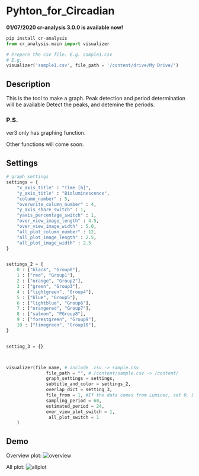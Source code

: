 # Pyhton_for_Circadian
**01/07/2020 cr-analysis 3.0.0 is available now!**

```py
pip install cr-analysis
from cr_analysis.main import visualizer

# Prepare the csv file. E.g. sample1.csv
# E.g. 
visualizer('sample1.csv', file_path = '/content/drive/My Drive/')
```


## Description
This is the tool to make a graph.
Peak detection and period determination will be available
Detect the peaks, and detemine the periods.

### P.S.
ver3 only has graphing function.

Other functions will come soon.

## Settings

```py
# graph_settings
settings = {
    "x_axis_title" : "Time [h]",
    "y_axis_title" : "Bioluminescence",
    "column_number" : 5,
    "overwrite_column_number" : 4,
    "y_axis_share_switch" : 1,
    "yaxis_percentage_switch" : 1,
    "over_view_image_length" : 4.5,
    "over_view_image_width" : 5.0,
    "all_plot_column_number" : 12,
    "all_plot_image_length" : 2.5,
    "all_plot_image_width" : 2.5
}


settings_2 = {
    0 : ["black", "Group0"],
    1 : ["red", "Group1"],
    2 : ["orange", "Group2"],
    3 : ["green", "Group3"],
    4 : ["lightgreen", "Group4"],
    5 : ["blue", "Group5"],
    6 : ["lightblue", "Group6"],
    7 : ["orangered", "Group7"],
    8 : ["salmon", "PGroup8"],
    9 : ["forestgreen", "Group9"],
    10 : ["limegreen", "Group10"],
}


setting_3 = {}



visualizer(file_name, # include .csv -> sample.csv
               file_path = "", # /content/sample.csv -> /content/
               graph_settings = settings,
               subtitle_and_color = settings_2,
               overlap_dict = setting_3,
               file_from = 1, #If the data comes from Lumicec, set 0. Default is 1.
               sampling_period = 60,
               estimated_period = 24,
               over_view_plot_switch = 1,
                all_plot_switch = 1
    )
```

## Demo
Overview plot:
![overview](https://user-images.githubusercontent.com/45617592/72204708-49836580-34be-11ea-8505-9f72830e9326.png)

All plot:
![allplot](https://user-images.githubusercontent.com/45617592/72204687-fb6e6200-34bd-11ea-8c45-f70e922c9b90.png)
